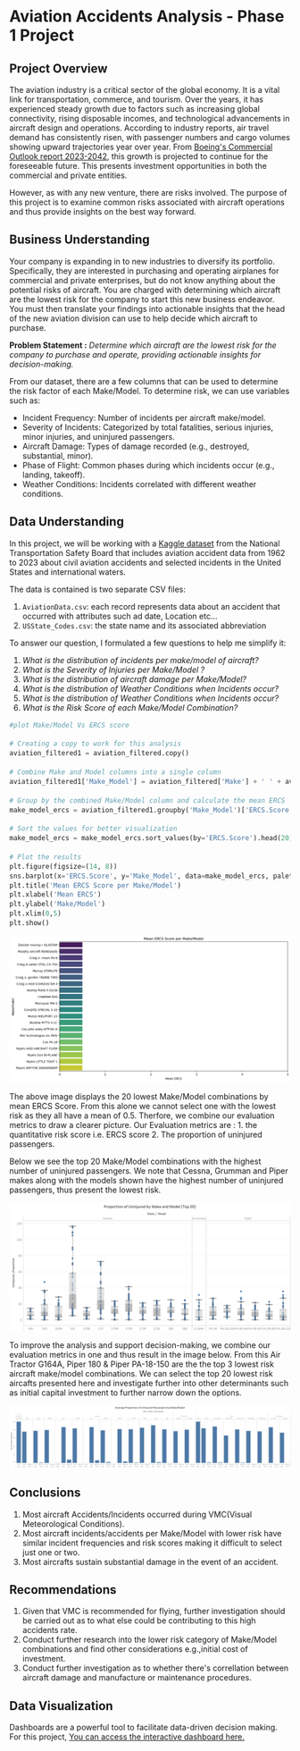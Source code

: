# Aviation Accidents Analysis - Phase 1 Project
## Project Overview

The aviation industry is a critical sector of the global economy. It is a vital link for transportation, commerce, and tourism. Over the years, it has experienced steady growth due to factors such as increasing global connectivity, rising disposable incomes, and technological advancements in aircraft design and operations. According to industry reports, air travel demand has consistently risen, with passenger numbers and cargo volumes showing upward trajectories year over year. From [Boeing's Commercial Outlook report 2023-2042](https://www.boeing.com/commercial/market/commercial-market-outlook#downloads), this growth is projected to continue for the foreseeable future. This presents investment opportunities in both the commercial and private entities.

However, as with any new venture, there are risks involved. The purpose of this project is to examine common risks associated with aircraft operations and thus provide insights on the best way forward.

## Business Understanding

Your company is expanding in to new industries to diversify its portfolio. Specifically, they are interested in purchasing and operating airplanes for commercial and private enterprises, but do not know anything about the potential risks of aircraft. You are charged with determining which aircraft are the lowest risk for the company to start this new business endeavor. You must then translate your findings into actionable insights that the head of the new aviation division can use to help decide which aircraft to purchase.


**Problem Statement :** *Determine which aircraft are the lowest risk for the company to purchase and operate, providing actionable insights for decision-making.*


From our dataset, there are a few columns that can be used to determine the risk factor of each Make/Model.
To determine risk, we can use variables such as:
* Incident Frequency: Number of incidents per aircraft make/model.
* Severity of Incidents: Categorized by total fatalities, serious injuries, minor injuries, and uninjured passengers.
* Aircraft Damage: Types of damage recorded (e.g., destroyed, substantial, minor).
* Phase of Flight: Common phases during which incidents occur (e.g., landing, takeoff).
* Weather Conditions: Incidents correlated with different weather conditions.

## Data Understanding

In this project, we will be working with a [Kaggle dataset](https://www.kaggle.com/datasets/khsamaha/aviation-accident-database-synopses/data) from the National Transportation Safety Board that includes aviation accident data from 1962 to 2023 about civil aviation accidents and selected incidents in the United States and international waters.

The data is contained is two separate CSV files: 
1. `AviationData.csv`: each record represents data about an accident that occurred with attributes such ad date, Location etc...
2. `USState_Codes.csv`: the state name and its associated abbreviation

To answer our question, I formulated a few questions to help me simplify it:
1. *What is the distribution of incidents per make/model of aircraft?*
2. *What is the Severity of Injuries per Make/Model ?*
3. *What is the distribution of aircraft damage per Make/Model?*
4. *What is the distribution of Weather Conditions when Incidents occur?*
5. *What is the distribution of Weather Conditions when Incidents occur?*
6. *What is the Risk Score of each Make/Model Combination?*



```python
#plot Make/Model Vs ERCS score 

# Creating a copy to work for this analysis
aviation_filtered1 = aviation_filtered.copy()

# Combine Make and Model columns into a single column
aviation_filtered1['Make_Model'] = aviation_filtered['Make'] + ' ' + aviation_filtered['Model']

# Group by the combined Make/Model column and calculate the mean ERCS
make_model_ercs = aviation_filtered1.groupby('Make_Model')['ERCS.Score'].mean().reset_index()

# Sort the values for better visualization
make_model_ercs = make_model_ercs.sort_values(by='ERCS.Score').head(20)

# Plot the results
plt.figure(figsize=(14, 8))
sns.barplot(x='ERCS.Score', y='Make_Model', data=make_model_ercs, palette='viridis')
plt.title('Mean ERCS Score per Make/Model')
plt.xlabel('Mean ERCS')
plt.ylabel('Make/Model')
plt.xlim(0,5)
plt.show()
```


    
![png](aviation-accident-analysis_files/aviation-accident-analysis_98_0.png)

The above image displays the 20 lowest Make/Model combinations by mean ERCS Score. From this alone we cannot select one with the lowest risk as they all have a mean of 0.5. Therfore, we combine our evaluation metrics to draw a clearer picture. 
Our Evaluation metrics are : 1. the quantitative risk score i.e. ERCS score  2. The proportion of uninjured passengers.

Below we see the top 20 Make/Model combinations with the highest number of uninjured passengers. We note that Cessna, Grumman and Piper makes along with the models shown have the highest number of uninjured passengers, thus present the lowest risk.



![png](aviation-accident-analysis_files/Total_Uninjured_Make_Model.png)
    
To improve the analysis and support decision-making, we combine our evaluation metrics in one and thus result in the image below. From this Air Tractor G164A, Piper 180 & Piper PA-18-150 are the the top 3 lowest risk aircraft make/model combinations. We can select the top 20 lowest risk aircafts presented here and investigate further into other determinants such as initial capital investment to further narrow down the options.

![png](aviation-accident-analysis_files/risk_combined_uninjured.png)



##  Conclusions
1. Most aircraft Accidents/Incidents occurred during VMC(Visual Meteorological Conditions).
2. Most aircraft incidents/accidents per Make/Model with lower risk have similar incident frequencies and risk scores making it difficult to select just one or two.
3. Most aircrafts sustain substantial damage in the event of an accident.

##  Recommendations
1. Given that VMC is recommended for flying, further investigation should be carried out as to what else could be contributing to this high accidents rate.
2. Conduct further research into the lower risk category of Make/Model combinations and find other considerations e.g.,initial cost of investment.
3. Conduct further investigation as to whether there's correllation between aircraft damage and manufacture or maintenance procedures.

##  Data Visualization
Dashboards are a powerful tool to facilitate data-driven decision making. For this project, [You can access the interactive dashboard here.](https://public.tableau.com/app/profile/vallary.banda/viz/aviation-accident-analysis/Aviation-dashboard)
